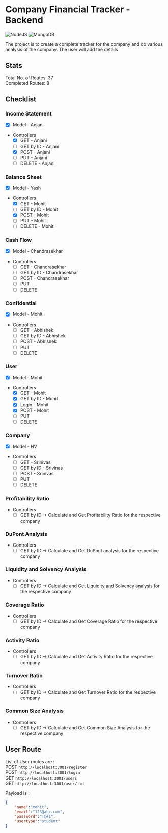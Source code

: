 # Company Financial Tracker - Backend

![NodeJS](https://img.shields.io/badge/node.js-6DA55F?style=for-the-badge&logo=node.js&logoColor=white) ![MongoDB](https://img.shields.io/badge/MongoDB-%234ea94b.svg?style=for-the-badge&logo=mongodb&logoColor=white)

The project is to create a complete tracker for the company and do various analysis of the company. The user will add the details 


## Stats
Total No. of Routes: 37<br>
Completed Routes: 8<br>


## Checklist

### Income Statement
 - [x] Model - Anjani
 - Controllers
   - [x] GET - Anjani
   - [ ] GET by ID - Anjani
   - [x] POST - Anjani
   - [ ] PUT - Anjani
   - [ ] DELETE - Anjani
### Balance Sheet 
- [x] Model - Yash
 - Controllers
   - [x] GET - Mohit
   - [ ] GET by ID - Mohit
   - [x] POST - Mohit
   - [ ] PUT - Mohit
   - [ ] DELETE - Mohit
### Cash Flow
- [x] Model - Chandrasekhar
- Controllers
   - [ ] GET - Chandrasekhar
   - [ ] GET by ID - Chandrasekhar
   - [ ] POST - Chandrasekhar
   - [ ] PUT
   - [ ] DELETE
### Confidential
- [x] Model - Mohit
- Controllers
   - [ ] GET - Abhishek
   - [ ] GET by ID - Abhishek
   - [ ] POST - Abhishek
   - [ ] PUT
   - [ ] DELETE
### User
- [x] Model - Mohit
- Controllers
   - [x] GET - Mohit
   - [x] GET by ID - Mohit
   - [x] Login - Mohit
   - [x] POST - Mohit
   - [ ] PUT
   - [ ] DELETE
### Company
- [x] Model - HV
- Controllers
   - [ ] GET - Srinivas
   - [ ] GET by ID - Srivinas
   - [ ] POST - Srinivas
   - [ ] PUT
   - [ ] DELETE

### Profitability Ratio
- Controllers
  - [ ] GET by ID -> Calculate and Get Profitability Ratio for the respective company

### DuPont Analysis
- Controllers
  - [ ] GET by ID -> Calculate and Get DuPont analysis for the respective company

### Liquidity and Solvency Analysis
- Controllers
  - [ ] GET by ID -> Calculate and Get Liquidity and Solvency analysis for the respective company

### Coverage Ratio
- Controllers
  - [ ] GET by ID -> Calculate and Get Coverage Ratio for the respective company

### Activity Ratio
- Controllers
  - [ ] GET by ID -> Calculate and Get Activity Ratio for the respective company

### Turnover Ratio
- Controllers
  - [ ] GET by ID -> Calculate and Get Turnover Ratio for the respective company

### Common Size Analysis
- Controllers
  - [ ] GET by ID -> Calculate and Get Common Size Analysis for the respective company

## User Route

List of User routes are :
<br>
POST `http://localhost:3001/register` <br>
POST `http://localhost:3001/login` <br>
GET `http://localhost:3001/users` <br>
GET `http://localhost:3001/user/:id` <br>

Payload is : 
``` JSON 
{
    "name":"mohit",
    "email":"123@abc.com",
    "password":"!@#1",
    "usertype":"student"
}
```

